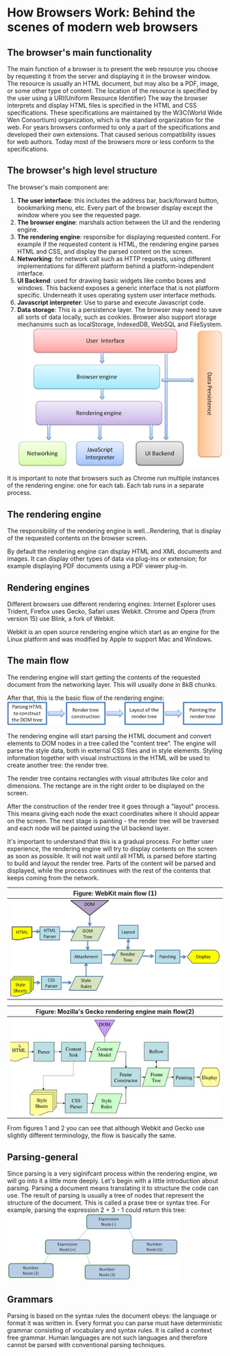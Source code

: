# How Browsers Work: Behind the scenes of modern web browsers

## The browser's main functionality
The main function of a browser is to present the web resource you choose by requesting it from the server and displaying it in the browser window. The resource is usually an HTML document, but may also be a PDF, image, or some other type of content. The location of the resource is specified by the user using a URI(Uniform Resource Identifier)
The way the browser interprets and display HTML files is specified in the HTML and CSS specifications. These specifications are maintained by the W3C(World Wide Wen Consortium) organization, which is the standard organization for the web. For years browsers conformed to only a part of the specifications and developed their own extensions. That caused serious compatibility issues for web authors. Today most of the browsers more or less conform to the specifications.   

## The browser's high level structure
The browser's main component are: 
1. **The user interface**: this includes the address bar, back/forward button, bookmarking menu, etc. Every part of the browser display except the window where you see the requested page.
2. **The browser engine**: marshals action between the UI and the rendering  engine.
3. **The rendering engine**: responsibe for displaying requested content. For example if the requested content is HTML, the rendering engine parses HTML and CSS, and display the parsed content on the screen.
4. **Networking**: for network call such as HTTP requests, using different implementations for different platform behind a platform-independent interface.
5. **UI Backend**: used for drawing basic widgets like combo boxes and windows. This backend exposes a generic interface that is not platform specific. Underneath it uses operating system user interface methods.
6. **Javascript interpreter**: Use to parse and execute Javascript code.
7. **Data storage**: This is a persistence layer. The browser may need to save all sorts of data locally, such as cookies. Browser also support storage mechansims such as localStorage, IndexedDB, WebSQL and FileSystem.
![](images/layers.png)

It is important to note that browsers such as Chrome run multiple instances of the rendering engine: one for each tab. Each tab runs in a separate process.

## The rendering engine
The responsibility of the rendering engine is well...Rendering, that is display of the requested contents on the browser screen.

By default the rendering engine can display HTML and XML documents and images. It can display other types of data via plug-ins or extension; for example displaying PDF documents using a PDF viewer plug-in.

## Rendering engines
Different browsers use different rendering engines: Internet Explorer uses Trident, Firefox uses Gecko, Safari uses Webkit. Chrome and Opera (from version 15) use Blink, a fork of Webkit.

Webkit is an open source rendering engine which start as an engine for the Linux platform and was modified by Apple to support Mac and Windows.

## The main flow
The rendering engine will start getting the contents of the requested document from the networking layer. This will usually done in 8kB chunks.

After that, this is the basic flow of the rendering engine:
![](images/flow.png)

The rendering engine will start parsing the HTML document and convert elements to DOM nodes in a tree called the "content tree". The engine will parse the style data, both in external CSS files and in style elements. Styling information together with visual instructions in the HTML will be used to create another tree: the render tree.

The render tree contains rectangles with visual attributes like color and dimensions. The rectange are in the right order to be displayed on the screen.

After the construction of the render tree it goes through a "layout" process. This means giving each node the exact coordinates where it should appear on the screen. The next stage is painting - the render tree will be traversed and each node will be painted using the UI backend layer.

It's important to understand that this is a gradual process. For better user experience, the rendering engine will try to display contents on the screen as soon as possible. It will not wait until all HTML is parsed before starting to build and layout the render tree. Parts of the content will be parsed and displayed, while the process continues with the rest of the contents that keeps coming from the network.

|Figure: WebKit main flow (1)|
|----------------------------|
|![](images/webkitflow.png)|

|Figure: Mozilla's Gecko rendering engine main flow(2)|
|-----------------------------------------------------|
|![](images/image008.jpg)|

From figures 1 and 2 you can see that although Webkit and Gecko use slightly different terminology, the flow is basically the same.

## Parsing-general
Since parsing is a very siginifcant process within the rendering engine, we will go into it a little more deeply. Let's begin with a little introduction about parsing.
Parsing a document means translating it to structure the code can use. The result of parsing is usually a tree of nodes that represent the structure of the document. This is called a prase tree or syntax tree.
For example, parsing the expression 2 + 3 - 1 could return this tree:
![](images/image009.png)

## Grammars
Parsing is based on the syntax rules the document obeys: the language or format it was written in. Every format you can parse must have deterministic grammar consisting of vocabulary and syntax rules. It is called a context free grammar. Human languages are not such languages and therefore cannot be parsed with conventional parsing techniques.



